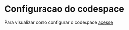 # Configuracao do codespace

Para visualizar como configurar o codespace [acesse](https://docs.github.com/pt/codespaces/setting-up-your-project-for-codespaces/adding-a-dev-container-configuration/setting-up-your-python-project-for-codespaces)